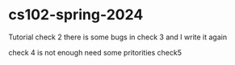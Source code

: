 # cs102-spring-2024
Tutorial
check 2
there is some bugs in check 3 and I write it again

check 4 is not enough need some pritorities
check5

